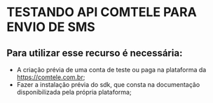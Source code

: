 # TESTANDO API COMTELE PARA ENVIO DE SMS

## Para utilizar esse recurso é necessária:
- A criação prévia de uma conta de teste ou paga na plataforma da https://comtele.com.br;
- Fazer a instalação prévia do sdk, que consta na documentação disponibilizada pela própria plataforma;

